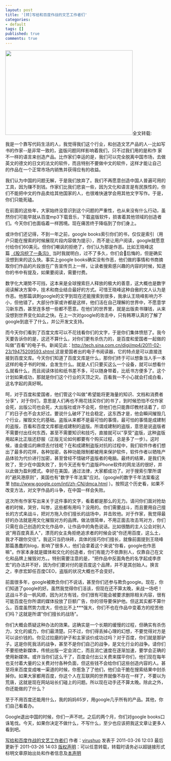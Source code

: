 ```yaml
---
layout: post
title: '[转]写给和百度作战的文艺工作者们'
categories:
- default
tags: []
published: true
comments: true
---
```

<p><img class="alignnone" title="baidu" src="http://walkerwzy.info/img/20110405shenpan.jpg" alt="" width="400" height="265" />全文转载:</p>

<p>我是一个靠写代码生活的人，我觉得我们这个行业，和创造文艺产品的人--比如写书的作家--是非常一致的，盗版问题同样影响着我们，只不过我们用的是和作 家不一样的语言来创造产品。比作家们幸运的是，我们可以完全脱离中国市场，去做英文的德文的日文的法文的软件，而且特别不要做中文的软件，这样才能让自己 的作品在一个正常市场内销售并获得应有的收益。</p>

<p>我们认为中国的问题无解，于是我们放弃了。我们不再愿意创造中国人普遍可用的工具，因为赚不到钱。作家们比我们悲哀一些，因为文化和语言是有民族性的，你们不能把中文的作品卖给其他国家的人，也很难快速学会用其他文字写作。于是，你们只能死磕。</p>

<p>在前面的这些年，大家始终没意识到这个问题的严重性，也从来没有什么行动，虽然你们可能早就从百度mp3下载音乐，下载盗版软件，损害着其他领域的创造者们。今天你们也面临着一样困境。现在痛苦终于降临到了你们身上。</p>

<p>或许你们还记得，不到一年之前，google books索引你们的书，仅仅是索引（用户只能在搜索的时候展现片段内容做为提示），而不是让用户阅读，google就愿意付给你们60美元。但你们嘲讽的拒绝了，你们认为那是作恶。比如王晓峰这篇 <a href="http://www.wangxiaofeng.net/?p=4055">《股沟挖了一条沟》</a> 当时我就明白，过不了多久，你们会后悔的，但是确实没想到来的这么快。事实上google books确实没有作恶，他们做的事情和书商摘取你们作品的片段放在广告宣传页上一样，让读者搜索感兴趣的内容的时候，知道你的书中有提及，如果要阅读，需要付费。</p>

<p>数字化大潮势不可挡，这本来是全球搜索巨人释放的极大的善意，这大概也是数字阅读解决方案中，技术和商业结合最好的方式。可惜王晓峰这种自傲的文人认为是作恶。他那篇讽刺google的文字到现在还能搜索到很多，我承认王晓峰影响力不小，但他错了。大部分作家或许都是这样，他们活在自己理解的世界中，不愿意学习新东西，甚至连多想一些都不愿意。在他们的世界里，就是出版卖书赚钱，从来没想到世界变化如此之快。在上一次对google的攻击中，只有韩寒认真的了解了google到底干了什么，并公开发文支持。</p>

<p>而今天你们看到了百度文库可以不花钱看你们的文字，于是你们集体愤怒了。我今天要告诉你的是，这还不算什么，对你们更有杀伤力的，是百度和爱国者一起做的叫做"百看"的电子书。新闻见此：<a href="http://tech.sina.com.cn/digi/mp4/2011-02-23/19475209593.shtml">http://tech.sina.com.cn/digi/mp4/2011-02-23/19475209593.shtml </a>这是爱国者出的电子书阅读器，它的特点是可以直接连接到百度文库。今天你们知道了百度文库是什么，那你们终于可以想象当人手一本这样的电子书的时候，会发生什么。就是人们只要买这么一个设备，就可以想看什么就看什么，而且阅读体验和纸书差不多，可以随身带着，比纸书方便多了。这个计划如果成功，那就是你们这个行业的灭顶之灾。百看我一不小心就会打成白看，这名字起的真好啊。</p>

<p>呵，对于百度和爱国者，他们管这个叫做"希望能将更海量的知识、文档和消费者分享"，对于你们，意思是人们再也不用花钱买你们的书了，到时候恐怕不仅作家会死，出版公司也会死，大出版社或许不会死，但他们也只能靠印教材活着了，印厂的日子也不会太好过。要说什么破坏了社会稳定，这东西才是，他会瞬间摧毁几个行业，摧毁文化的基础。盗版从来都不是最可怕的事情，最可怕的事情是成建制的盗版，百看和百度文库都是成建制的盗版。所谓成建制的盗版，意思是说盗版者不需要付出任何东西，甚至不需要知识和技巧，直接就可以"享受"盗版，这种盗版用起来比正版还舒服（正版无论如何都要有个购买过程，总是多了一步）。这时候，谁会傻瓜的麻烦去付钱呢？在和成建制盗版对抗的过程中，我们软件作者们想出了最多的花样，各种加密，各种功能限制都被用来保护软件，软件作者以牺牲产品体验为代价进行加密，甚至曾经不惜破坏盗版者的电脑。最终的结果，是我们失败了，至少在中国失败了，到今天还有专门盗版iPhone软件的网龙活的很好，并以此做为盈利模式。幸好在美国，通过法律，大家都成功了。对于搜索引擎所谓的"避风港原则"，美国也有"数字千年法案"应对。（google的数字千年法案看这里 <a href="http://www.google.com/intl/zh-CN/dmca.html">http://www.google.com/intl/zh-CN/dmca.html</a> ）。按照这个历史看，如果不改变方法，对文字作品的斗争，在中国一样会失败。</p>

<p>这次所有作家写出来关于这件事的文字，看着都是那么的无力。请问你们面对抢劫者的时候，哭穷，叫惨，这些都有用吗？没用的。你们需要战斗，而且要用自己擅长的方式来战斗，把对方拖入你们擅长的战场中，并击败他。对于作家，我觉得最好的办法就是用文化摧毁对方的品牌。做法很简单，不用正面去攻击骂对方，你们只需在自己创造的文化作品中，让作品中的角色说话。比如很酷的主人公会对别人说"用百度真丢人"，漂亮的女主角拒绝追求者的时候会说"你还用百度，这么土，我才不跟你交往"。我这只当扔块砖，具体的技巧你们擅长，就像前面提到王晓峰那篇愚蠢的blog，影响了很多人，他们会拿着这个来说"你看，google也作恶嘛"。作家本身就是媒体和文化的创造者，你们有能力不依靠别人，仅靠自己在文化和品牌上摧毁对方。。特别需要注意的是，"把作品中反面角色的名字起成李彦宏"的办法并不好，因为你们要对付的是百度这个品牌，并不是其创始人。换言之，李彦宏卸任百度CEO，盗版的状况大概也不会变好。</p>

<p>前面很多年，google被欺负你们不说话，甚至你们还参与欺负google。现在，你们知道了google的好。虽然我觉得你们活该，但现在还不算太晚，来战一场吧！这战斗不会一帆风顺，因为对方有钱，你们很有可能会被要求删除相关内容，很有可能百度在你所谓的媒体投放了巨额广告，你的领导要保护他。但这其实都不算什么，百度虽然势力庞大，但也比不上***强大，你们不也在作品中变着方的挖苦他们吗？这就是所谓"你们擅长的战场"。</p>

<p>你们大概会质疑这种办法的效果。这确实是一个长期的缓慢的过程，但确实有杀伤力，文化的威力，你们最清楚。只不过，你们得丢掉心理的幻想，不要觉得对方是可以谈价钱的。你见过拉磨的驴子和主家谈价成功过吗？对于百度，你们就是那驴子。这是你死我活的战争，甚至不是你们自己的战争，是文化行业的战争。请你们不要拒绝新媒体，传统出版一定会消亡，而且消亡速度在逐渐加速，要学会正确的使用新媒体。或许当你们这么干了，百度会付出公关费来摆平你们，他们现在每年也支付着大量的公关费对付各种负面，但这些钱不会给你们这些创造内容的人。甚至将来百度变成唯一渠道的时候，你惹急了了他们，他们会干脆在搜索结果中封杀掉你。如果大家都用百度，你这个人在互联网的世界就像不存在一样了，不要以为荒唐，这就是现在网站站长们碰上的问题。所以现在动手还不算太晚。除此之外，你还能做的了什么？</p>

<p>至于不用百度还能用什么，我的妈妈65岁，用google几乎所有的产品。其他，你们自己看着办。</p>

<p>Google退出中国的时候，你们一声不吭，之后的两个月，你们对google books口诛笔伐。今天，如果你决定不做什么，不写什么，至少也应该把我这文章让更多人看到吧。</p>

<p><a href="http://blog.devep.net/virushuo/2011/03/26/post_78.html">写给和百度作战的文艺工作者们</a> 作者：<a href="http://www.devep.net/">virushuo</a> 发表于 2011-03-26 12:03 最后更新于 2011-03-26 14:03
<a href="http://creativecommons.org/licenses/by-sa/2.5/">版权声明</a>：可以任意转载，转载时请务必以超链接形式标明文章原始出处和作者信息及<a href="http://www.chedong.com/blog/archives/001249.html">本声明</a></p>
